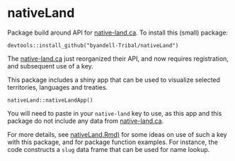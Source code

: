 # nativeLand

Package build around API for
[native-land.ca](https://native-land.ca).
To install this (small) package:

```
devtools::install_github("byandell-Tribal/nativeLand")
```

The
[native-land.ca](https://native-land.ca/resources/api-docs/)
just reorganized their API, and now requires registration,
and subsequent use of a key.

This package includes a shiny app that can be used to
visualize selected territories, languages and treaties.

```
nativeLand::nativeLandApp()
```

You will need to paste in your `native-land` key to use,
as this app and this package do not include any data
from
[native-land.ca](https://native-land.ca/resources/api-docs/).

For more details, see
[nativeLand.Rmd)](https://github.com/byandell-Tribal/nativeLand/blob/main/nativeLand.Rmd)
for some ideas on use of such a key with this package,
and for package function examples.
For instance, the code constructs a `slug` data frame
that can be used for name lookup.




